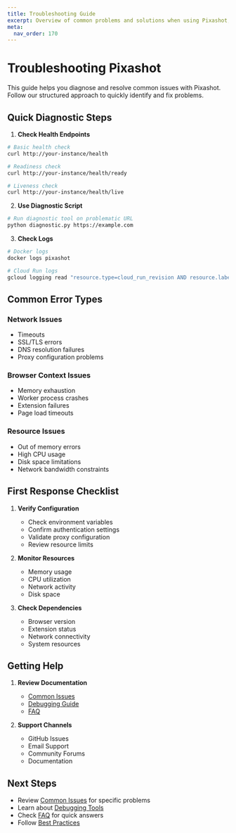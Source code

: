 ```yaml
---
title: Troubleshooting Guide
excerpt: Overview of common problems and solutions when using Pixashot, including diagnostic tools and debugging procedures.
meta:
  nav_order: 170
---
```


# Troubleshooting Pixashot

This guide helps you diagnose and resolve common issues with Pixashot. Follow our structured approach to quickly identify and fix problems.

## Quick Diagnostic Steps

1. **Check Health Endpoints**
```bash
# Basic health check
curl http://your-instance/health

# Readiness check
curl http://your-instance/health/ready

# Liveness check
curl http://your-instance/health/live
```

2. **Use Diagnostic Script**
```bash
# Run diagnostic tool on problematic URL
python diagnostic.py https://example.com
```

3. **Check Logs**
```bash
# Docker logs
docker logs pixashot

# Cloud Run logs
gcloud logging read "resource.type=cloud_run_revision AND resource.labels.service_name=pixashot"
```

## Common Error Types

### Network Issues
- Timeouts
- SSL/TLS errors
- DNS resolution failures
- Proxy configuration problems

### Browser Context Issues
- Memory exhaustion
- Worker process crashes
- Extension failures
- Page load timeouts

### Resource Issues
- Out of memory errors
- High CPU usage
- Disk space limitations
- Network bandwidth constraints

## First Response Checklist

1. **Verify Configuration**
    - Check environment variables
    - Confirm authentication settings
    - Validate proxy configuration
    - Review resource limits

2. **Monitor Resources**
    - Memory usage
    - CPU utilization
    - Network activity
    - Disk space

3. **Check Dependencies**
    - Browser version
    - Extension status
    - Network connectivity
    - System resources

## Getting Help

1. **Review Documentation**
    - [Common Issues](common-issues.md)
    - [Debugging Guide](debugging.md)
    - [FAQ](faq.md)

2. **Support Channels**
    - GitHub Issues
    - Email Support
    - Community Forums
    - Documentation

## Next Steps

- Review [Common Issues](common-issues.md) for specific problems
- Learn about [Debugging Tools](debugging.md)
- Check [FAQ](faq.md) for quick answers
- Follow [Best Practices](../getting-started/best-practices.md)